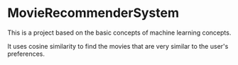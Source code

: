 # MovieRecommenderSystem
This is a project based on the basic concepts of machine learning concepts.

It uses cosine similarity to find the movies that are very similar to the user's preferences.
